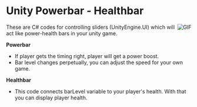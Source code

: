 # Unity Powerbar - Healthbar
<img align = "right" alt="GIF" src="https://media.giphy.com/media/39zbpCQocXLi0/giphy.gif" />
These are C# codes for controlling sliders (UnityEngine.UI)  which will act like power-health bars in your unity game. 

**Powerbar**
- If player gets the timing right, player will get a power boost.
- Bar level changes perpetually, you can adjust the speed for your own game.

**Healthbar**
- This code connects barLevel variable to your player's health. With that you can display player health.
